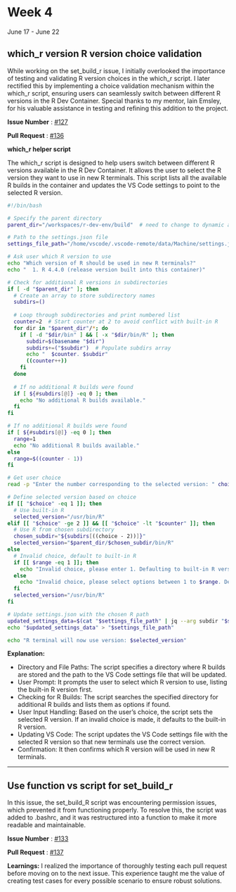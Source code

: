 # Week 4
June 17 - June 22

## which_r version R version choice validation

While working on the set_build_r issue, I initially overlooked the importance of testing and validating R version choices in the which_r script. I later rectified this by implementing a choice validation mechanism within the which_r script, ensuring users can seamlessly switch between different R versions in the R Dev Container. Special thanks to my mentor, Iain Emsley, for his valuable assistance in testing and refining this addition to the project.


**Issue Number** : [#127](https://github.com/r-devel/r-dev-env/issues/127)

**Pull Request** : [#136](https://github.com/r-devel/r-dev-env/pull/136)


**which_r helper script**

The which_r script is designed to help users switch between different R versions available in the R Dev Container. It allows the user to select the R version they want to use in new R terminals. This script lists all the available R builds in the container and updates the VS Code settings to point to the selected R version.

```sh
#!/bin/bash

# Specify the parent directory
parent_dir="/workspaces/r-dev-env/build"  # need to change to dynamic afterwards //TODO

# Path to the settings.json file
settings_file_path="/home/vscode/.vscode-remote/data/Machine/settings.json"

# Ask user which R version to use
echo "Which version of R should be used in new R terminals?"
echo "  1. R 4.4.0 (release version built into this container)"

# Check for additional R versions in subdirectories
if [ -d "$parent_dir" ]; then
  # Create an array to store subdirectory names
  subdirs=()
  
  # Loop through subdirectories and print numbered list
  counter=2  # Start counter at 2 to avoid conflict with built-in R
  for dir in "$parent_dir"/*; do
    if [ -d "$dir/bin" ] && [ -x "$dir/bin/R" ]; then
      subdir=$(basename "$dir")
      subdirs+=("$subdir")  # Populate subdirs array
      echo "  $counter. $subdir"
      ((counter++))
    fi
  done
  
  # If no additional R builds were found
  if [ ${#subdirs[@]} -eq 0 ]; then
    echo "No additional R builds available."
  fi
fi

# If no additional R builds were found
if [ ${#subdirs[@]} -eq 0 ]; then
  range=1
  echo "No additional R builds available."
else
  range=$((counter - 1))
fi

# Get user choice
read -p "Enter the number corresponding to the selected version: " choice

# Define selected version based on choice
if [[ "$choice" -eq 1 ]]; then
  # Use built-in R
  selected_version="/usr/bin/R"
elif [[ "$choice" -ge 2 ]] && [[ "$choice" -lt "$counter" ]]; then
  # Use R from chosen subdirectory
  chosen_subdir="${subdirs[((choice - 2))]}"  
  selected_version="$parent_dir/$chosen_subdir/bin/R"
else
  # Invalid choice, default to built-in R
  if [[ $range -eq 1 ]]; then
    echo "Invalid choice, please enter 1. Defaulting to built-in R version."
  else
    echo "Invalid choice, please select options between 1 to $range. Defaulting to built-in R version."
  fi
  selected_version="/usr/bin/R"
fi

# Update settings.json with the chosen R path
updated_settings_data=$(cat "$settings_file_path" | jq --arg subdir "$selected_version" '."r.rterm.linux"=$subdir')
echo "$updated_settings_data" > "$settings_file_path"

echo "R terminal will now use version: $selected_version"
```

**Explanation:**

- Directory and File Paths: The script specifies a directory where R builds are stored and the path to the VS Code settings file that will be updated.
- User Prompt: It prompts the user to select which R version to use, listing the built-in R version first.
- Checking for R Builds: The script searches the specified directory for additional R builds and lists them as options if found.
- User Input Handling: Based on the user’s choice, the script sets the selected R version. If an invalid choice is made, it defaults to the built-in R version.
- Updating VS Code: The script updates the VS Code settings file with the selected R version so that new terminals use the correct version.
- Confirmation: It then confirms which R version will be used in new R terminals.


-----------------------


## Use function vs script for set_build_r

In this issue, the set_build_R script was encountering permission issues, which prevented it from functioning properly. To resolve this, the script was added to .bashrc, and it was restructured into a function to make it more readable and maintainable.

**Issue Number** : [#133](https://github.com/r-devel/r-dev-env/issues/133)

**Pull Request** : [#137](https://github.com/r-devel/r-dev-env/pull/137)



**Learnings:**
I realized the importance of thoroughly testing each pull request before moving on to the next issue. This experience taught me the value of creating test cases for every possible scenario to ensure robust solutions.